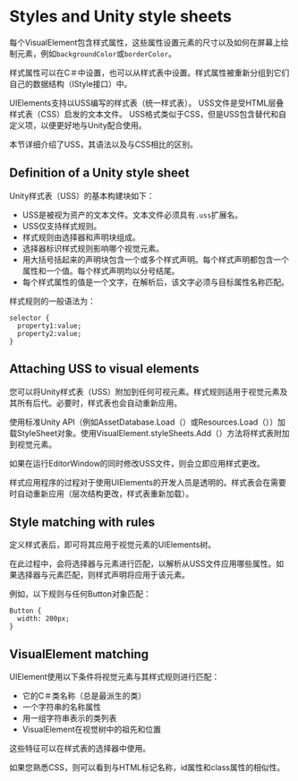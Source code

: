 # Styles and Unity style sheets
每个VisualElement包含样式属性，这些属性设置元素的尺寸以及如何在屏幕上绘制元素，例如`backgroundColor`或`borderColor`。

样式属性可以在C＃中设置，也可以从样式表中设置。样式属性被重新分组到它们自己的数据结构（IStyle接口）中。

UIElements支持以USS编写的样式表（统一样式表）。 USS文件是受HTML层叠样式表（CSS）启发的文本文件。 USS格式类似于CSS，但是USS包含替代和自定义项，以便更好地与Unity配合使用。

本节详细介绍了USS，其语法以及与CSS相比的区别。

## Definition of a Unity style sheet
Unity样式表（USS）的基本构建块如下：
* USS是被视为资产的文本文件。文本文件必须具有`.uss`扩展名。
* USS仅支持样式规则。
* 样式规则由选择器和声明块组成。
* 选择器标识样式规则影响哪个视觉元素。
* 用大括号括起来的声明块包含一个或多个样式声明。每个样式声明都包含一个属性和一个值。每个样式声明均以分号结尾。
* 每个样式属性的值是一个文字，在解析后，该文字必须与目标属性名称匹配。

样式规则的一般语法为：
```
selector {
  property1:value;
  property2:value;
}
```

## Attaching USS to visual elements
您可以将Unity样式表（USS）附加到任何可视元素。样式规则适用于视觉元素及其所有后代。必要时，样式表也会自动重新应用。

使用标准Unity API（例如AssetDatabase.Load（）或Resources.Load（））加载StyleSheet对象。使用VisualElement.styleSheets.Add（）方法将样式表附加到视觉元素。

如果在运行EditorWindow的同时修改USS文件，则会立即应用样式更改。

样式应用程序的过程对于使用UIElements的开发人员是透明的。样式表会在需要时自动重新应用（层次结构更改，样式表重新加载）。

## Style matching with rules
定义样式表后，即可将其应用于视觉元素的UIElements树。

在此过程中，会将选择器与元素进行匹配，以解析从USS文件应用哪些属性。如果选择器与元素匹配，则样式声明将应用于该元素。

例如，以下规则与任何Button对象匹配：
```
Button {
  width: 200px;
}
```

## VisualElement matching
UIElement使用以下条件将视觉元素与其样式规则进行匹配：
* 它的C＃类名称（总是最派生的类）
* 一个字符串的名称属性
* 用一组字符串表示的类列表
* VisualElement在视觉树中的祖先和位置

这些特征可以在样式表的选择器中使用。

如果您熟悉CSS，则可以看到与HTML标记名称，id属性和class属性的相似性。